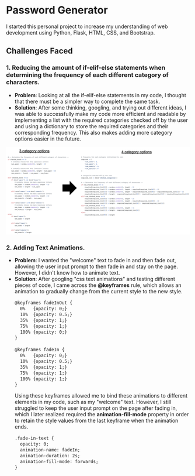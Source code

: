 # Password Generator
I started this personal project to increase my understanding of web development using Python, Flask, HTML, CSS, and Bootstrap. 

## Challenges Faced
### 1. Reducing the amount of if-elif-else statements when determining the frequency of each different category of characters.
- **Problem**: Looking at all the if-elif-else statements in my code, I thought that there must be a simpler way to complete the same task. 
- **Solution**: After some thinking, googling, and trying out different ideas, I was able to successfully make my code more efficient and readable by implementing a list with the required categories checked off by the user and using a dictionary to store the required categories and their corresponding frequency. This also makes adding more category options easier in the future. 

![code snippet](static/images/reduce_statements.png)

### 2. Adding Text Animations.
- **Problem**: I wanted the "welcome" text to fade in and then fade out, allowing the user input prompt to then fade in and stay on the page. However, I didn't know how to animate text. 
- **Solution**: After googling "css text animations" and testing different pieces of code, I came across the **@keyframes** rule, which allows an animation to gradually change from the current style to the new style. 
  ```
  @keyframes fadeInOut {
    0%   {opacity: 0;}
    10%  {opacity: 0.5;}
    35%  {opacity: 1;}
    75%  {opacity: 1;}
    100% {opacity: 0;}
  }

  @keyframes fadeIn {
    0%   {opacity: 0;}
    10%  {opacity: 0.5;}
    35%  {opacity: 1;}
    75%  {opacity: 1;}
    100% {opacity: 1;}
  }
  ```
  Using these keyframes allowed me to bind these animations to different elements in my code, such as my "welcome" text. However, I still struggled to keep the user input prompt on the page after fading in, which I later realized required the **animation-fill-mode** property in order to retain the style values from the last keyframe when the animation ends.
  ```
  .fade-in-text {
    opacity: 0;
    animation-name: fadeIn;
    animation-duration: 2s;
    animation-fill-mode: forwards;
  }
  ```
